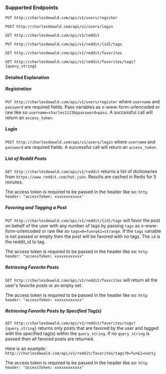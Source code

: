 ### Supported Endpoints



`PUT http://charlesdewald.com/api/v1/users/register`

`POST http://charlesdewald.com/api/v1/users/login`

`GET http://charlesdewald.com/api/v1/reddit`

`PUT http://charlesdewald.com/api/v1/reddit/{id}/tags`

`GET http://charlesdewald.com/api/v1/reddit/favorites`

`GET http://charlesdewald.com/api/v1/reddit/favorites/tags?{query_string}`

#### Detailed Explanation

##### Registration

`PUT http://charlesdewald.com/api/v1/users/register` where `username` and `password` are required fields. Pass variables as x-www-form-urlencoded or raw like so `username=charles1123b&password=pass`. A successful call will return an `access_token`.

##### Login

`POST http://charlesdewald.com/api/v1/users/login` where `username` and `password` are required fields. A successful call will return an `access_token`.

##### List of Reddit Posts

`GET http://charlesdewald.com/api/v1/reddit` returns a list of dictionaries from `https://www.reddit.com/hot.json`. Results are cached in Redis for 5 minutes.

The access token is required to be passed in the header like so: `http header: "accessToken: xxxxxxxxxxxx"`

##### Favoring and Tagging a Post
`PUT http://charlesdewald.com/api/v1/reddit/{id}/tags` will favor the post on behalf of the user with any number of tags by passing `tags` as x-www-form-urlencoded or raw like so `tags=0=funny&1=strange`. If the `tags` variable is not passed or empty then the post will be favored with no tags. The `id` is the reddit_id to tag.

The access token is required to be passed in the header like so: `http header: "accessToken: xxxxxxxxxxxx"`

##### Retrieving Favorite Posts
`GET http://charlesdewald.com/api/v1/reddit/favorites` will return all the user's favorite posts or an empty set.

The access token is required to be passed in the header like so: `http header: "accessToken: xxxxxxxxxxxx"`

##### Retrieving Favorite Posts by Specified Tag(s)
`GET http://charlesdewald.com/api/v1/reddit/favorites/tags?{query_string}` returns only posts that are favored by the user and tagged with the specified tag(s) within the `query_string`. If no `query_string` is passed then all favored posts are returned.

Here is an example: `http://charlesdewald.com/api/v1/reddit/favorites/tags?0=fun&1=nutty`

The access token is required to be passed in the header like so: `http header: "accessToken: xxxxxxxxxxxx"`
